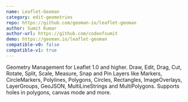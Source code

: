 ```yaml
---
name: Leaflet-Geoman
category: edit-geometries
repo: https://github.com/geoman-io/leaflet-geoman
author: Sumit Kumar
author-url: https://github.com/codeofsumit
demo: https://geoman.io/leaflet-geoman
compatible-v0: false
compatible-v1: true
---
```


Geometry Management for Leaflet 1.0 and higher. Draw, Edit, Drag, Cut, Rotate, Split, Scale, Measure, Snap and Pin Layers like Markers, CircleMarkers, Polylines, Polygons, Circles, Rectangles, ImageOverlays, LayerGroups, GeoJSON, MultiLineStrings and MultiPolygons. Supports holes in polygons, canvas mode and more.
